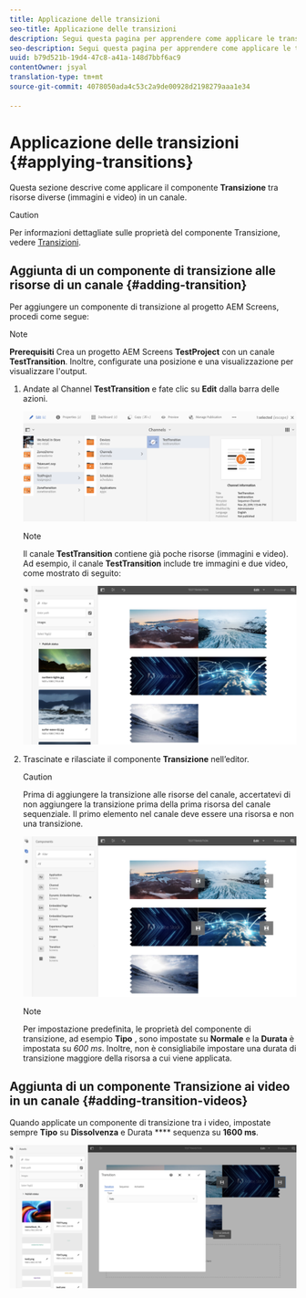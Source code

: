 ```yaml
---
title: Applicazione delle transizioni
seo-title: Applicazione delle transizioni
description: Segui questa pagina per apprendere come applicare le transizioni ai tuoi progetti Screens.
seo-description: Segui questa pagina per apprendere come applicare le transizioni ai tuoi progetti Screens.
uuid: b79d521b-19d4-47c8-a41a-148d7bbf6ac9
contentOwner: jsyal
translation-type: tm+mt
source-git-commit: 4078050ada4c53c2a9de00928d2198279aaa1e34

---
```



# Applicazione delle transizioni {#applying-transitions}

Questa sezione descrive come applicare il componente **Transizione** tra risorse diverse (immagini e video) in un canale.


>[!CAUTION]
>
>Per informazioni dettagliate sulle proprietà del componente Transizione, vedere [Transizioni](adding-components-to-a-channel.md#transition).

## Aggiunta di un componente di transizione alle risorse di un canale {#adding-transition}

Per aggiungere un componente di transizione al progetto AEM Screens, procedi come segue:

>[!NOTE]
>
>**Prerequisiti**
> Crea un progetto AEM Screens **TestProject** con un canale **TestTransition**. Inoltre, configurate una posizione e una visualizzazione per visualizzare l'output.

1. Andate al Channel **TestTransition** e fate clic su **Edit** dalla barra delle azioni.

   ![image1](assets/transitions1.png)

   >[!NOTE]
   >
   >Il canale **TestTransition** contiene già poche risorse (immagini e video). Ad esempio, il canale **TestTransition** include tre immagini e due video, come mostrato di seguito:

   ![image2](assets/transitions2.png)


1. Trascinate e rilasciate il componente **Transizione** nell’editor.
   >[!CAUTION]
   >
   >Prima di aggiungere la transizione alle risorse del canale, accertatevi di non aggiungere la transizione prima della prima risorsa del canale sequenziale. Il primo elemento nel canale deve essere una risorsa e non una transizione.

   ![image3](assets/transitions3.png)

   > [!NOTE]
   >
   >Per impostazione predefinita, le proprietà del componente di transizione, ad esempio **Tipo** , sono impostate su **Normale** e la **Durata** è impostata su *600 ms*.  Inoltre, non è consigliabile impostare una durata di transizione maggiore della risorsa a cui viene applicata.

## Aggiunta di un componente Transizione ai video in un canale {#adding-transition-videos}

Quando applicate un componente di transizione tra i video, impostate sempre **Tipo** su **Dissolvenza** e Durata **** sequenza su **1600 ms**.

![image3](assets/transitions4.png)